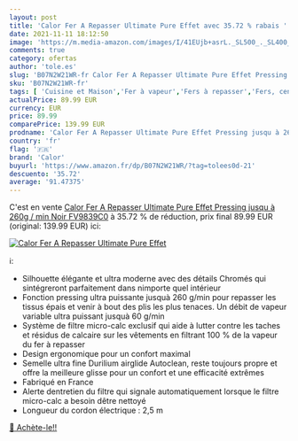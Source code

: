 ```yaml
---
layout: post
title: 'Calor Fer A Repasser Ultimate Pure Effet avec 35.72 % rabais '
date: 2021-11-11 18:12:50
image: 'https://m.media-amazon.com/images/I/41EUjb+asrL._SL500_._SL400_.jpg'
comments: true
category: ofertas
author: 'tole.es'
slug: 'B07N2W21WR-fr Calor Fer A Repasser Ultimate Pure Effet Pressing jusqu à...'
sku: 'B07N2W21WR-fr'
tags: [ 'Cuisine et Maison','Fer à vapeur','Fers à repasser','Fers, centrales vapeur et accessoires','calor', ]
actualPrice: 89.99 EUR
currency: EUR
price: 89.99
comparePrice: 139.99 EUR
prodname: 'Calor Fer A Repasser Ultimate Pure Effet Pressing jusqu à 260g / min Noir FV9839C0'
country: 'fr'
flag: '🇫🇷'
brand: 'Calor'
buyurl: 'https://www.amazon.fr/dp/B07N2W21WR/?tag=tolees0d-21'
descuento: '35.72'
average: '91.47375'
---
```


C'est en vente [Calor Fer A Repasser Ultimate Pure Effet Pressing jusqu à 260g / min Noir FV9839C0](https://www.amazon.fr/dp/B07N2W21WR/?tag=tolees0d-21)  à  35.72 % de réduction, prix final  89.99 EUR (original: 139.99 EUR) ici:

[![Calor Fer A Repasser Ultimate Pure Effet](https://m.media-amazon.com/images/I/41EUjb+asrL._SL500_._SL400_.jpg)](https://www.amazon.fr/dp/B07N2W21WR/?tag=tolees0d-21)

ℹ️:

- Silhouette élégante et ultra moderne avec des détails Chromés qui sintégreront parfaitement dans nimporte quel intérieur
- Fonction pressing ultra puissante jusquà 260 g/min pour repasser les tissus épais et venir à bout des plis les plus tenaces. Un débit de vapeur variable ultra puissant jusquà 60 g/min
- Système de filtre micro-calc exclusif qui aide à lutter contre les taches et résidus de calcaire sur les vêtements en filtrant 100 % de la vapeur du fer à repasser
- Design ergonomique pour un confort maximal
- Semelle ultra fine Durilium airglide Autoclean, reste toujours propre et offre la meilleure glisse pour un confort et une efficacité extrêmes
- Fabriqué en France
- Alerte dentretien du filtre qui signale automatiquement lorsque le filtre micro-calc a besoin dêtre nettoyé
- Longueur du cordon électrique : 2,5 m

[🛒 Achète-le!!](https://www.amazon.fr/dp/B07N2W21WR/?tag=tolees0d-21)
